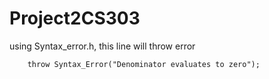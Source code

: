 # Project2CS303


using Syntax_error.h, this line will throw error

		throw Syntax_Error("Denominator evaluates to zero");
